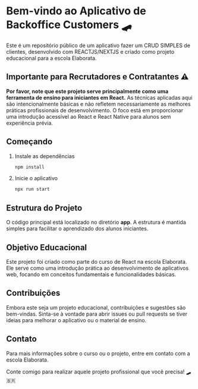 # Bem-vindo ao Aplicativo de Backoffice Customers 🛹

Este é um repositório público de um aplicativo fazer um CRUD SIMPLES de clientes, desenvolvido com REACTJS/NEXTJS e criado como projeto educacional para a escola Elaborata.

## Importante para Recrutadores e Contratantes ⚠️

**Por favor, note que este projeto serve principalmente como uma ferramenta de ensino para iniciantes em React.** As técnicas aplicadas aqui são intencionalmente básicas e não refletem necessariamente as melhores práticas profissionais de desenvolvimento. O foco está em proporcionar uma introdução acessível ao React e React Native para alunos sem experiência prévia.

## Começando

1. Instale as dependências
   ```bash
   npm install
   ```

2. Inicie o aplicativo
   ```bash
   npx run start
   ```

## Estrutura do Projeto

O código principal está localizado no diretório **app**. A estrutura é mantida simples para facilitar o aprendizado dos alunos iniciantes.

## Objetivo Educacional

Este projeto foi criado como parte do curso de React na escola Elaborata. Ele serve como uma introdução prática ao desenvolvimento de aplicativos web, focando em conceitos fundamentais e funcionalidades básicas.

## Contribuições

Embora este seja um projeto educacional, contribuições e sugestões são bem-vindas. Sinta-se à vontade para abrir issues ou pull requests se tiver ideias para melhorar o aplicativo ou o material de ensino.

## Contato

Para mais informações sobre o curso ou o projeto, entre em contato com a escola Elaborata.

Conte comigo para realizar aquele projeto profissional que você precisa! 🛹🇧🇷

